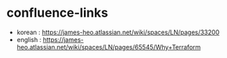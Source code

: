 # confluence-links
- korean : https://james-heo.atlassian.net/wiki/spaces/LN/pages/33200
- english : https://james-heo.atlassian.net/wiki/spaces/LN/pages/65545/Why+Terraform
	
